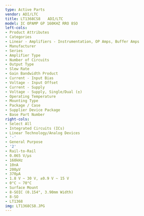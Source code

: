 ```yaml
---
type: Active Parts
vendor: ADI/LTC
title: LT1368CS8　　ADI/LTC
model: IC OPAMP GP 160KHZ RRO 8SO
left-cols:
- Product Attributes
- Categories
- Linear - Amplifiers - Instrumentation, OP Amps, Buffer Amps
- Manufacturer
- Series
- Amplifier Type
- Number of Circuits
- Output Type
- Slew Rate
- Gain Bandwidth Product
- Current - Input Bias
- Voltage - Input Offset
- Current - Supply
- Voltage - Supply, Single/Dual (±)
- Operating Temperature
- Mounting Type
- Package / Case
- Supplier Device Package
- Base Part Number
right-cols:
- Select All
- Integrated Circuits (ICs)
- Linear Technology/Analog Devices
- '-'
- General Purpose
- '2'
- Rail-to-Rail
- 0.065 V/µs
- 160kHz
- 10nA
- 200µV
- 370µA
- 1.8 V ~ 30 V, ±0.9 V ~ 15 V
- 0°C ~ 70°C
- Surface Mount
- 8-SOIC (0.154", 3.90mm Width)
- 8-SO
- LT1368
img: LT1368CS8.JPG
---
```


